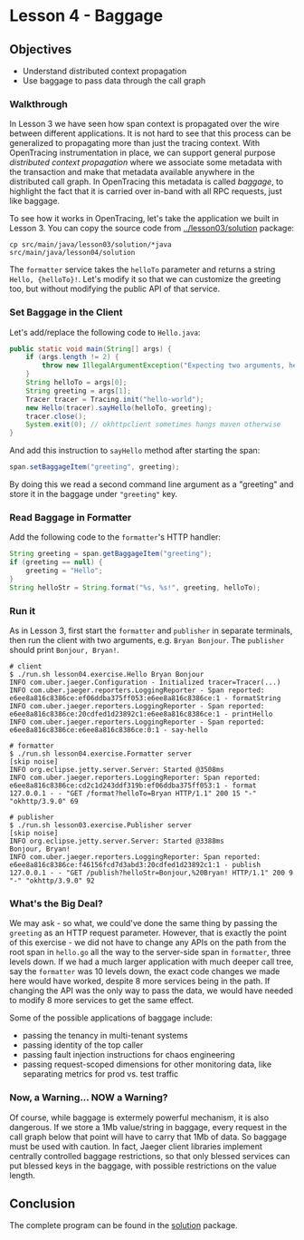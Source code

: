 # Lesson 4 - Baggage

## Objectives

* Understand distributed context propagation
* Use baggage to pass data through the call graph

### Walkthrough

In Lesson 3 we have seen how span context is propagated over the wire between different applications.
It is not hard to see that this process can be generalized to propagating more than just the tracing context.
With OpenTracing instrumentation in place, we can support general purpose _distributed context propagation_
where we associate some metadata with the transaction and make that metadata available anywhere in the
distributed call graph. In OpenTracing this metadata is called _baggage_, to highlight the fact that
it is carried over in-band with all RPC requests, just like baggage.

To see how it works in OpenTracing, let's take the application we built in Lesson 3. You can copy the source
code from [../lesson03/solution](../lesson03/solution) package:

```
cp src/main/java/lesson03/solution/*java src/main/java/lesson04/solution
```

The `formatter` service takes the `helloTo` parameter and returns a string `Hello, {helloTo}!`. Let's modify
it so that we can customize the greeting too, but without modifying the public API of that service.

### Set Baggage in the Client

Let's add/replace the following code to `Hello.java`:

```java
public static void main(String[] args) {
    if (args.length != 2) {
        throw new IllegalArgumentException("Expecting two arguments, helloTo and greeting");
    }
    String helloTo = args[0];
    String greeting = args[1];
    Tracer tracer = Tracing.init("hello-world");
    new Hello(tracer).sayHello(helloTo, greeting);
    tracer.close();
    System.exit(0); // okhttpclient sometimes hangs maven otherwise
}
```

And add this instruction to `sayHello` method after starting the span:

```java
span.setBaggageItem("greeting", greeting);
```

By doing this we read a second command line argument as a "greeting" and store it in the baggage under `"greeting"` key.

### Read Baggage in Formatter

Add the following code to the `formatter`'s HTTP handler:

```java
String greeting = span.getBaggageItem("greeting");
if (greeting == null) {
    greeting = "Hello";
}
String helloStr = String.format("%s, %s!", greeting, helloTo);
```

### Run it

As in Lesson 3, first start the `formatter` and `publisher` in separate terminals, then run the client
with two arguments, e.g. `Bryan Bonjour`. The `publisher` should print `Bonjour, Bryan!`.

```
# client
$ ./run.sh lesson04.exercise.Hello Bryan Bonjour
INFO com.uber.jaeger.Configuration - Initialized tracer=Tracer(...)
INFO com.uber.jaeger.reporters.LoggingReporter - Span reported: e6ee8a816c8386ce:ef06ddba375ff053:e6ee8a816c8386ce:1 - formatString
INFO com.uber.jaeger.reporters.LoggingReporter - Span reported: e6ee8a816c8386ce:20cdfed1d23892c1:e6ee8a816c8386ce:1 - printHello
INFO com.uber.jaeger.reporters.LoggingReporter - Span reported: e6ee8a816c8386ce:e6ee8a816c8386ce:0:1 - say-hello

# formatter
$ ./run.sh lesson04.exercise.Formatter server
[skip noise]
INFO org.eclipse.jetty.server.Server: Started @3508ms
INFO com.uber.jaeger.reporters.LoggingReporter: Span reported: e6ee8a816c8386ce:cd2c1d243ddf319b:ef06ddba375ff053:1 - format
127.0.0.1 - - "GET /format?helloTo=Bryan HTTP/1.1" 200 15 "-" "okhttp/3.9.0" 69

# publisher
$ ./run.sh lesson03.exercise.Publisher server
[skip noise]
INFO org.eclipse.jetty.server.Server: Started @3388ms
Bonjour, Bryan!
INFO com.uber.jaeger.reporters.LoggingReporter: Span reported: e6ee8a816c8386ce:f46156fcd7d3abd3:20cdfed1d23892c1:1 - publish
127.0.0.1 - - "GET /publish?helloStr=Bonjour,%20Bryan! HTTP/1.1" 200 9 "-" "okhttp/3.9.0" 92
```

### What's the Big Deal?

We may ask - so what, we could've done the same thing by passing the `greeting` as an HTTP request parameter.
However, that is exactly the point of this exercise - we did not have to change any APIs on the path from
the root span in `hello.go` all the way to the server-side span in `formatter`, three levels down.
If we had a much larger application with much deeper call tree, say the `formatter` was 10 levels down,
the exact code changes we made here would have worked, despite 8 more services being in the path.
If changing the API was the only way to pass the data, we would have needed to modify 8 more services
to get the same effect.

Some of the possible applications of baggage include:

  * passing the tenancy in multi-tenant systems
  * passing identity of the top caller
  * passing fault injection instructions for chaos engineering
  * passing request-scoped dimensions for other monitoring data, like separating metrics for prod vs. test traffic


### Now, a Warning... NOW a Warning?

Of course, while baggage is extermely powerful mechanism, it is also dangerous. If we store a 1Mb value/string
in baggage, every request in the call graph below that point will have to carry that 1Mb of data. So baggage
must be used with caution. In fact, Jaeger client libraries implement centrally controlled baggage restrictions,
so that only blessed services can put blessed keys in the baggage, with possible restrictions on the value length.

## Conclusion

The complete program can be found in the [solution](./solution) package. 
